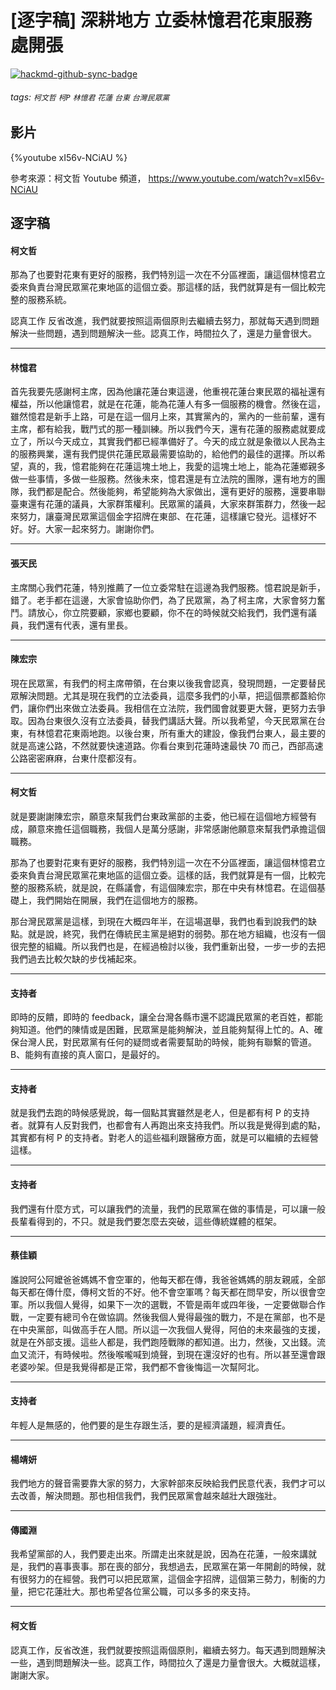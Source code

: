 # [逐字稿] 深耕地方 立委林憶君花東服務處開張

[![hackmd-github-sync-badge](https://hackmd.io/vHuYVMRaRDODCfR_ap1_6A/badge)](https://hackmd.io/vHuYVMRaRDODCfR_ap1_6A)


###### tags: `柯文哲` `柯P` `林憶君` `花蓮` `台東`  `台灣民眾黨`

## 影片

{%youtube xI56v-NCiAU %}

參考來源：柯文哲 Youtube 頻道， https://www.youtube.com/watch?v=xI56v-NCiAU

## 逐字稿

#### 柯文哲

那為了也要對花東有更好的服務，我們特別這一次在不分區裡面，讓這個林憶君立委來負責台灣民眾黨花東地區的這個立委。那這樣的話，我們就算是有一個比較完整的服務系統。

認真工作 反省改進，我們就要按照這兩個原則去繼續去努力，那就每天遇到問題解決一些問題，遇到問題解決一些。認真工作，時間拉久了，還是力量會很大。

---

#### 林憶君

首先我要先感謝柯主席，因為他讓花蓮台東這邊，他重視花蓮台東民眾的福祉還有權益，所以他讓憶君，就是在花蓮，能為花蓮人有多一個服務的機會。然後在這，雖然憶君是新手上路，可是在這一個月上來，其實黨內的，黨內的一些前輩，還有主席，都有給我，戰鬥式的那一種訓練。所以我們今天，還有花蓮的服務處就要成立了，所以今天成立，其實我們都已經準備好了。今天的成立就是象徵以人民為主的服務興業，還有我們提供花蓮民眾最需要協助的，給他們的最佳的選擇。所以希望，真的，我，憶君能夠在花蓮這塊土地上，我愛的這塊土地上，能為花蓮鄉親多做一些事情，多做一些服務。然後未來，憶君還是有立法院的團隊，還有地方的團隊，我們都是配合。然後能夠，希望能夠為大家做出，還有更好的服務，還要串聯臺東還有花蓮的議員，大家群策權利。民眾黨的議員，大家來群策群力，然後一起來努力，讓臺灣民眾黨這個金字招牌在東部、在花蓮，這樣讓它發光。這樣好不好。好。大家一起來努力。謝謝你們。

---

#### 張天民

主席關心我們花蓮，特別推薦了一位立委常駐在這邊為我們服務。憶君說是新手，錯了。老手都在這邊，大家會協助你們，為了民眾黨，為了柯主席，大家會努力奮鬥。請放心，你立院要顧，家鄉也要顧，你不在的時候就交給我們，我們還有議員，我們還有代表，還有里長。

---

#### 陳宏宗

現在民眾黨，有我們的柯主席帶領，在台東以後我會認真，發現問題，一定要替民眾解決問題。尤其是現在我們的立法委員，這麼多我們的小草，把這個票都蓋給你們，讓你們出來做立法委員。我相信在立法院，我們國會就要更大聲，更努力去爭取。因為台東很久沒有立法委員，替我們講話大聲。所以我希望，今天民眾黨在台東，有林憶君花東兩地跑。以後台東，所有重大的建設，像我們台東人，最主要的就是高速公路，不然就要快速道路。你看台東到花蓮時速最快 70 而己，西部高速公路密密麻麻，台東什麼都沒有。

---

#### 柯文哲

就是要謝謝陳宏宗，願意來幫我們台東政黨部的主委，他已經在這個地方經營有成，願意來擔任這個職務，我個人是萬分感謝，非常感謝他願意來幫我們承擔這個職務。

那為了也要對花東有更好的服務，我們特別這一次在不分區裡面，讓這個林憶君立委來負責台灣民眾黨花東地區的這個立委。這樣的話，我們就算是有一個，比較完整的服務系統，就是說，在縣議會，有這個陳宏宗，那在中央有林憶君。在這個基礎上，我們開始在開展，我們在這個地方的服務。

那台灣民眾黨是這樣，到現在大概四年半，在這場選舉，我們也看到說我們的缺點。就是說，終究，我們在傳統民主黨是絕對的弱勢。那在地方組織，也沒有一個很完整的組織。所以我們也是，在經過檢討以後，我們重新出發，一步一步的去把我們過去比較欠缺的步伐補起來。

---

#### 支持者

即時的反饋，即時的 feedback，讓全台灣各縣市還不認識民眾黨的老百姓，都能夠知道。他們的陳情或是困難，民眾黨是能夠解決，並且能夠幫得上忙的。A、確保台灣人民，對民眾黨有任何的疑問或者需要幫助的時候，能夠有聯繫的管道。B、能夠有直接的真人窗口，是最好的。

---

#### 支持者

就是我們去跑的時候感覺說，每一個點其實雖然是老人，但是都有柯 P 的支持者。就算有人反對我們，也都會有人再跑出來支持我們。所以我是覺得到處的點，其實都有柯 P 的支持者。對老人的這些福利跟醫療方面，就是可以繼續的去經營這樣。

---

#### 支持者

我們還有什麼方式，可以讓我們的流量，我們的民眾黨在做的事情是，可以讓一般長輩看得到的，不只。就是我們要怎麼去突破，這些傳統媒體的框架。

---

#### 蔡佳穎

誰說阿公阿嬤爸爸媽媽不會空軍的，他每天都在傳，我爸爸媽媽的朋友親戚，全部每天都在傳什麼，傳柯文哲的不好。他不會空軍嗎？每天都在問早安，所以很會空軍。所以我個人覺得，如果下一次的選戰，不管是兩年或四年後，一定要做聯合作戰，一定要有總司令在做協調。然後我個人覺得最強的戰力，不是在黨部，也不是在中央黨部，叫做高手在人間。所以這一次我個人覺得，阿伯的未來最強的支援，就是在外部支援。這些人都是，我們跑陸戰隊的都知道。出力，然後，又出錢。流血又流汗，有時候啦。然後喉嚨喊到燒聲，到現在還沒好的也有。所以甚至還會跟老婆吵架。但是我覺得都是正常，我們都不會後悔這一次幫阿北。

---

#### 支持者

年輕人是無感的，他們要的是生存跟生活，要的是經濟議題，經濟責任。

---

#### 楊靖妍

我們地方的聲音需要靠大家的努力，大家幹部來反映給我們民意代表，我們才可以去改善，解決問題。那也相信我們，我們民眾黨會越來越壯大跟強壯。

---

#### 傳國淵

我希望黨部的人，我們要走出來。所謂走出來就是說，因為在花蓮，一般來講就是，我們的喜事喪事。那在喪的部分，我想過去，民眾黨在第一年開創的時候，就有很努力的在經營。我們可以把民眾黨，這個金字招牌，這個第三勢力，制衡的力量，把它花蓮壯大。那也希望各位黨公職，可以多多的來支持。

---

#### 柯文哲

認真工作，反省改進，我們就要按照這兩個原則，繼續去努力。每天遇到問題解決一些，遇到問題解決一些。認真工作，時間拉久了還是力量會很大。大概就這樣，謝謝大家。
